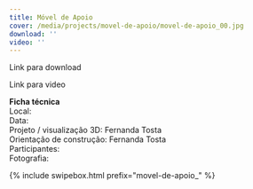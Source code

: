 ```yaml
---
title: Móvel de Apoio
cover: /media/projects/movel-de-apoio/movel-de-apoio_00.jpg
download: ''
video: ''
---
```


Link para download

Link para video

**Ficha técnica**  
Local:  
Data:  
Projeto / visualização 3D: Fernanda Tosta  
Orientação de construção: Fernanda Tosta  
Participantes:  
Fotografia:  

{% include swipebox.html prefix="movel-de-apoio_" %}
